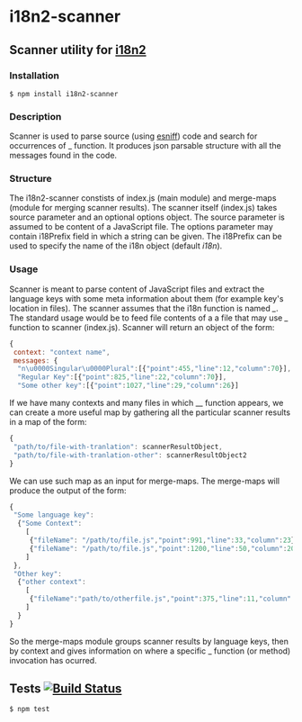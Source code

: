 # i18n2-scanner
## Scanner utility for [i18n2](https://github.com/medikoo/i18n2)

### Installation

	$ npm install i18n2-scanner

### Description

Scanner is used to parse source (using [esniff](https://github.com/medikoo/esniff)) code and search for occurrences of _ function.
It produces json parsable structure with all the messages found in the code.


### Structure

The i18n2-scanner constists of index.js (main module) and merge-maps (module for merging scanner results). The scanner itself (index.js) takes source parameter and an optional options object.
The source parameter is assumed to be content of a JavaScript file.
The options parameter may contain i18Prefix field in which a string can be given. The i18Prefix can be used to specify the name of the i18n object (default _i18n_).

### Usage

Scanner is meant to parse content of JavaScript files and extract the language keys with some meta information about them (for example key's location in files). The scanner assumes that the i18n function is named _\__. The standard usage would be to feed file contents of a a file that may use _\__ function to scanner (index.js). Scanner will return an object of the form:
```javascript
{
 context: "context name",
 messages: {
  "n\u0000Singular\u0000Plural":[{"point":455,"line":12,"column":70}],
  "Regular Key":[{"point":825,"line":22,"column":70}],
  "Some other key":[{"point":1027,"line":29,"column":26}]
```
If we have many contexts and many files in which _\_ function appears, we can create a more useful map by gathering all the particular scanner results in a map of the form:

```javascript
{
 "path/to/file-with-tranlation": scannerResultObject,
 "path/to/file-with-tranlation-other": scannerResultObject2
}
```

We can use such map as an input for merge-maps. The merge-maps will produce the output of the form:

```javascript
{
 "Some language key":
  {"Some Context":
    [
     {"fileName": "/path/to/file.js","point":991,"line":33,"column":23},
     {"fileName": "/path/to/file.js","point":1200,"line":50,"column":20}
    ]
 },
 "Other key":
  {"other context":
    [
     {"fileName":"path/to/otherfile.js","point":375,"line":11,"column":28}
    ]
  }
}
```
So the merge-maps module groups scanner results by language keys, then by context and gives information on where a specific _ function (or method) invocation has ocurred.


## Tests [![Build Status](https://travis-ci.org/kamsi/i18n2-scanner.svg)](https://travis-ci.org/kamsi/i18n2-scanner)

	$ npm test
